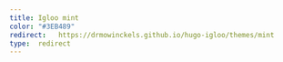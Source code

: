 ```yaml
---
title: Igloo mint
color: "#3EB489"
redirect:   https://drmowinckels.github.io/hugo-igloo/themes/mint
type:  redirect
---
```

